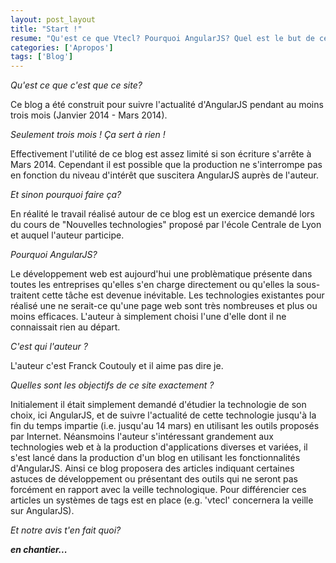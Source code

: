 ```yaml
---
layout: post_layout
title: "Start !"
resume: "Qu'est ce que Vtecl? Pourquoi AngularJS? Quel est le but de ce site? Toutes les réponses (ou presque) sont dans ce post !"
categories: ['Apropos']
tags: ['Blog']
---
```

<em>Qu'est ce que c'est que ce site?</em>

Ce blog a été construit pour suivre l'actualité d'AngularJS pendant au moins trois mois (Janvier 2014 - Mars 2014).

<em>Seulement trois mois ! Ça sert à rien !</em>

Effectivement l'utilité de ce blog est assez limité si son écriture s'arrête à Mars 2014. Cependant il est possible que la production ne s'interrompe pas
en fonction du niveau d'intérêt que suscitera AngularJS auprès de l'auteur.

<em>Et sinon pourquoi faire ça?</em>

En réalité le travail réalisé autour de ce blog est un exercice demandé lors du cours de "Nouvelles technologies" proposé par l'école Centrale de Lyon et
auquel l'auteur participe.

<em>Pourquoi AngularJS?</em>

Le développement web est aujourd'hui une problèmatique présente dans toutes les entreprises qu'elles s'en charge directement ou qu'elles la sous-traitent cette
tâche est devenue inévitable. Les technologies existantes pour réalisé une ne serait-ce qu'une page web sont très nombreuses et plus ou moins efficaces. L'auteur
à simplement choisi l'une d'elle dont il ne connaissait rien au départ.

<em>C'est qui l'auteur ?</em>

L'auteur c'est Franck Coutouly et il aime pas dire je.


<em>Quelles sont les objectifs de ce site exactement ?</em>

Initialement il était simplement demandé d'étudier la technologie de son choix, ici AngularJS, et de suivre l'actualité de cette technologie jusqu'à la fin du
temps impartie (i.e. jusqu'au 14 mars) en utilisant les outils proposés par Internet. Néansmoins l'auteur s'intéressant grandement aux technologies web et à la
production d'applications diverses et variées, il s'est lancé dans la production d'un blog en utilisant les fonctionnalités d'AngularJS. Ainsi ce blog proposera
des articles indiquant certaines astuces de développement ou présentant des outils qui ne seront pas forcément en rapport avec la veille technologique. Pour 
différencier ces articles un systèmes de tags est en place (e.g. 'vtecl' concernera la veille sur AngularJS).

<em>Et notre avis t'en fait quoi?</em>

<em><strong>en chantier...</strong></em>